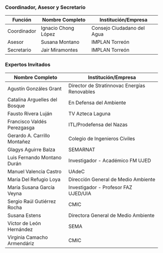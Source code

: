
### Coordinador, Asesor y Secretario

Función     | Nombre Completo          | Institución/Empresa
------------|--------------------------|----------------------------
Coordinador | Ignacio Chong López      | Consejo Ciudadano del Agua
Asesor      | Susana Montano           | IMPLAN Torreón
Secretario  | Jair Miramontes          | IMPLAN Torreón

### Expertos Invitados

Nombre Completo                  | Institución/Empresa
---------------------------------|----------------------------------
Agustín Gonzáles Grant           | Director de Stratinnovac Energías Renovables
Catalina Arguelles del Bosque    | En Defensa del Ambiente
Fausto Rivera Luján              | TV Azteca Laguna
Francisco Valdés Perezgasga      | ITL/Prodefensa del Nazas
Gerardo A. Carrillo Montañez     | Colegio de Ingenieros Civiles
Glagys Aguirre Balza             | SEMARNAT
Luis Fernando Montano Durán      | Investigador - Académico FM UJED
Manuel Valencia Castro           | UAdeC
María Del Refugio Loya           | Dirección General de Medio Ambiente
María Susana García Veyna        | Investigador - Profesor FAZ UJED/UIA
Sergio Raúl Gutiérrez Rocha      | CMIC
Susana Estens                    | Directora General de Medio Ambiente
Víctor de León Hernández         | SEMA
Virginia Camacho Armendáriz      | CMIC
